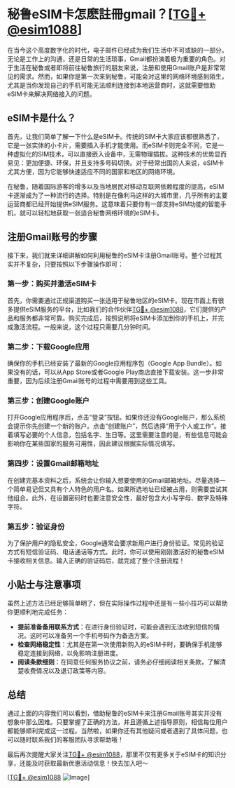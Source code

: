 # 秘鲁eSIM卡怎麽註冊gmail？[[TG💪+ @esim1088](https://t.me/s/esim1088)]

在当今这个高度数字化的时代，电子邮件已经成为我们生活中不可或缺的一部分。无论是工作上的沟通，还是日常的生活琐事，Gmail都扮演着极为重要的角色。对于生活在秘鲁或者即将前往秘鲁旅行的朋友来说，注册和使用Gmail账户是非常常见的需求。然而，如果你是第一次来到秘鲁，可能会对这里的网络环境感到陌生，尤其是当你发现自己的手机可能无法顺利连接到本地运营商时，这就需要借助eSIM卡来解决网络接入的问题。

## eSIM卡是什么？

首先，让我们简单了解一下什么是eSIM卡。传统的SIM卡大家应该都很熟悉了，它是一张实体的小卡片，需要插入手机才能使用。而eSIM卡则完全不同，它是一种虚拟化的SIM技术，可以直接嵌入设备中，无需物理插拔。这种技术的优势显而易见：更加便捷、环保，并且支持多号码切换。对于经常出国的人来说，eSIM卡尤其方便，因为它能够快速适应不同的国家和地区的网络环境。

在秘鲁，随着国际游客的增多以及当地居民对移动互联网依赖程度的提高，eSIM卡逐渐成为了一种流行的选择。特别是在像利马这样的大城市里，几乎所有的主要运营商都已经开始提供eSIM服务。这意味着只要你有一部支持eSIM功能的智能手机，就可以轻松地获取一张适合秘鲁网络环境的eSIM卡。

## 注册Gmail账号的步骤

接下来，我们就来详细讲解如何利用秘鲁的eSIM卡注册Gmail账号。整个过程其实并不复杂，只要按照以下步骤操作即可：

### 第一步：购买并激活eSIM卡

首先，你需要通过正规渠道购买一张适用于秘鲁地区的eSIM卡。现在市面上有很多提供eSIM服务的平台，比如我们的合作伙伴[TG💪+ @esim1088](https://t.me/s/esim1088)，它们提供的产品和服务都非常可靠。购买完成后，按照说明将eSIM卡添加到你的手机上，并完成激活流程。一般来说，这个过程只需要几分钟时间。

### 第二步：下载Google应用

确保你的手机已经安装了最新的Google应用程序包（Google App Bundle）。如果没有的话，可以从App Store或者Google Play商店直接下载安装。这一步非常重要，因为后续注册Gmail账号的过程中需要用到这些工具。

### 第三步：创建Google账户

打开Google应用程序后，点击“登录”按钮。如果你还没有Google账户，那么系统会提示你先创建一个新的账户。点击“创建账户”，然后选择“用于个人或工作”。接着填写必要的个人信息，包括名字、生日等。这里需要注意的是，有些信息可能会影响你在某些国家的服务可用性，因此建议根据实际情况填写。

### 第四步：设置Gmail邮箱地址

在创建完基本资料之后，系统会让你输入想要使用的Gmail邮箱地址。尽量选择一个简单易记但又具有个人特色的用户名。如果所选地址已经被占用，则需要尝试其他组合。此外，在设置密码时也要注意安全性，最好包含大小写字母、数字及特殊字符。

### 第五步：验证身份

为了保护用户的隐私安全，Google通常会要求新用户进行身份验证。常见的验证方式有短信验证码、电话通话等方式。此时，你可以使用刚刚激活好的秘鲁eSIM卡接收相关信息。输入正确的验证码后，就完成了整个注册流程！

## 小贴士与注意事项

虽然上述方法已经足够简单明了，但在实际操作过程中还是有一些小技巧可以帮助你更顺利地完成任务：

- **提前准备备用联系方式**：在进行身份验证时，可能会遇到无法收到短信的情况。这时可以准备另一个手机号码作为备选方案。
- **检查网络稳定性**：尤其是在第一次使用新购入的eSIM卡时，要确保手机能够稳定连接到网络，以免影响注册进度。
- **阅读条款细则**：在同意任何服务协议之前，请务必仔细阅读相关条款，了解清楚收费情况以及退订政策等内容。

## 总结

通过上面的内容我们可以看到，借助秘鲁的eSIM卡来注册Gmail账号其实并没有想象中那么困难。只要掌握了正确的方法，并且遵循上述指导原则，相信每位用户都能够顺利完成这一过程。当然啦，如果你还有其他疑问或者遇到了具体问题，也可以随时联系我们的客服团队寻求帮助哦！

最后再次提醒大家关注[TG💪+ @esim1088](https://t.me/s/esim1088)，那里不仅有更多关于eSIM卡的知识分享，还能及时获取最新优惠活动信息！快去加入吧～

[[TG💪+ @esim1088](https://t.me/s/esim1088) ![Image](https://i.postimg.cc/4NQfJmqS/Snipaste-2025-05-13-00-14-12.png)]